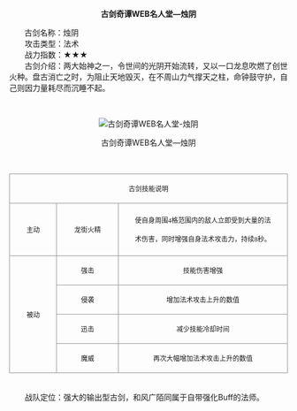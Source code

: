 <p style="TEXT-ALIGN:center"><B>古剑奇谭WEB名人堂—烛阴</B>
 
<p>&nbsp;&nbsp;&nbsp;&nbsp;&nbsp;&nbsp;&nbsp;古剑名称：烛阴<br>　　攻击类型：法术<br>　　战力指数：★★★<br>　　古剑介绍：两大始神之一，令世间的光阴开始流转，又以一口龙息吹燃了创世火种。盘古消亡之时，为阻止天地毁灭，在不周山力气撑天之柱，命钟鼓守护，自己则因力量耗尽而沉睡不起。</p><p>&nbsp;</p><p style="text-align: center;"><img title="古剑奇谭WEB名人堂-烛阴" alt="古剑奇谭WEB名人堂-烛阴" src="http://dev.36b.me/current/gjqt/img/resource/516.jpg"></p><p style="text-align: center;">古剑奇谭WEB名人堂—烛阴</p><p>&nbsp;</p><table width="529"><tbody><tr style="height: 33px;"><td style="padding: 1px; border: 1px solid rgb(150, 150, 150);" colspan="3" valign="middle" width="529"><p style="text-align: center;"><span style="font-family: 宋体; font-size: 12px;">古剑技能说明</span></p></td></tr><tr style="height: 95px;"><td style="border-width: medium 1px 1px; border-style: none solid solid; border-color: currentColor rgb(150, 150, 150) rgb(150, 150, 150); padding: 1px;" valign="middle" width="88"><p style="text-align: center;"><span style="font-family: 宋体; font-size: 12px;">主动</span></p></td><td style="border-width: 1px 1px 1px medium; border-style: solid solid solid none; border-color: rgb(150, 150, 150) rgb(150, 150, 150) rgb(150, 150, 150) currentColor; padding: 1px;" valign="middle" width="116"><p style="text-align: center;"><span style="font-family: 宋体; font-size: 12px;">龙街火精</span></p></td><td style="border-width: 1px 1px 1px medium; border-style: solid solid solid none; border-color: rgb(150, 150, 150) rgb(150, 150, 150) rgb(150, 150, 150) currentColor; padding: 1px;" valign="middle" width="325"><p style="text-align: center;"><span style="font-family: 宋体; font-size: 12px;">使自身周围<span style="font-family: Times New Roman;">4</span><span style="font-family: 宋体;">格范围内的敌人立即受到大量的法</span></span></p><p style="text-align: center;"><span style="font-family: 宋体; font-size: 12px;">术伤害，同时增强自身法术攻击力，持续<span style="font-family: Times New Roman;">8</span><span style="font-family: 宋体;">秒。</span></span></p></td></tr><tr style="height: 33px;"><td style="border-width: medium 1px 1px; border-style: none solid solid; border-color: currentColor rgb(150, 150, 150) rgb(150, 150, 150); padding: 1px;" rowspan="4" valign="middle" width="88"><p style="text-align: center;"><span style="font-family: 宋体; font-size: 12px;">被动</span></p></td><td style="border-width: medium 1px 1px medium; border-style: none solid solid none; border-color: currentColor rgb(150, 150, 150) rgb(150, 150, 150) currentColor; padding: 1px;" valign="middle" width="116"><p style="text-align: center;"><span style="font-family: 宋体; font-size: 12px;">强击</span></p></td><td style="border-width: medium 1px 1px medium; border-style: none solid solid none; border-color: currentColor rgb(150, 150, 150) rgb(150, 150, 150) currentColor; padding: 1px;" valign="middle" width="325"><p style="text-align: center;"><span style="font-family: 宋体; font-size: 12px;">技能伤害增强</span></p></td></tr><tr style="height: 33px;"><td style="border-width: medium 1px 1px medium; border-style: none solid solid none; border-color: currentColor rgb(150, 150, 150) rgb(150, 150, 150) currentColor; padding: 1px;" valign="middle" width="116"><p style="text-align: center;"><span style="font-family: 宋体; font-size: 12px;">侵袭</span></p></td><td style="border-width: medium 1px 1px medium; border-style: none solid solid none; border-color: currentColor rgb(150, 150, 150) rgb(150, 150, 150) currentColor; padding: 1px;" valign="middle" width="325"><p style="text-align: center;"><span style="font-family: 宋体; font-size: 12px;">增加法术攻击上升的数值</span></p></td></tr><tr style="height: 33px;"><td style="border-width: medium 1px 1px medium; border-style: none solid solid none; border-color: currentColor rgb(150, 150, 150) rgb(150, 150, 150) currentColor; padding: 1px;" valign="middle" width="116"><p style="text-align: center;"><span style="font-family: 宋体; font-size: 12px;">迅击</span></p></td><td style="border-width: medium 1px 1px medium; border-style: none solid solid none; border-color: currentColor rgb(150, 150, 150) rgb(150, 150, 150) currentColor; padding: 1px;" valign="middle" width="325"><p style="text-align: center;"><span style="font-family: 宋体; font-size: 12px;">减少技能冷却时间</span></p></td></tr><tr style="height: 33px;"><td style="border-width: medium 1px 1px medium; border-style: none solid solid none; border-color: currentColor rgb(150, 150, 150) rgb(150, 150, 150) currentColor; padding: 1px;" valign="middle" width="116"><p style="text-align: center;"><span style="font-family: 宋体; font-size: 12px;">魔威</span></p></td><td style="border-width: medium 1px 1px medium; border-style: none solid solid none; border-color: currentColor rgb(150, 150, 150) rgb(150, 150, 150) currentColor; padding: 1px;" valign="middle" width="325"><p style="text-align: center;"><span style="font-family: 宋体; font-size: 12px;">再次大幅增加法术攻击上升的数值</span></p></td></tr></tbody></table><p><br>　　战队定位：强大的输出型古剑，和风广陌同属于自带强化Buff的法师。</p>